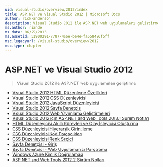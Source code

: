 ```yaml
---
uid: visual-studio/overview/2012/index
title: ASP.NET ve Visual Studio 2012 | Microsoft Docs
author: rick-anderson
description: Visual Studio 2012 ile ASP.NET web uygulamaları geliştirme
ms.author: riande
ms.date: 06/25/2013
ms.assetid: 51900291-7787-4a6e-be4e-fa558486f5ff
msc.legacyurl: /visual-studio/overview/2012
msc.type: chapter
---
```

<a name="aspnet-and-visual-studio-2012"></a>ASP.NET ve Visual Studio 2012
====================
> Visual Studio 2012 ile ASP.NET web uygulamaları geliştirme


- [Visual Studio 2012 HTML Düzenleme Özellikleri](visual-studio-2012-html-editing-features.md)
- [Visual Studio 2012 CSS Düzenleyicisi](visual-studio-2012-css-editor.md)
- [Visual Studio 2012 JavaScript Düzenleyicisi](visual-studio-2012-javascript-editor.md)
- [Visual Studio 2012 Sayfa Denetçisi](visual-studio-2012-page-inspector.md)
- [Visual Studio 2012 Web Yayımlama Geliştirmeleri](visual-studio-2012-web-publishing-improvements.md)
- [Visual Studio 2012 için ASP.NET and Web Tools 2013.1 Sürüm Notları](aspnet-and-web-tools-20131-for-visual-studio-2012.md)
- [HTML Düzenleyicisi Akıllı Görevleri ve Olay İşleyicisi Oluşturma](visual-studio-vnext-videos-html-editor-smart-tasks-and-event-handler-generation.md)
- [CSS Düzenleyicisi Hiyerarşik Girintileme](visual-studio-vnext-videos-css-editor-hierarchical-indentation.md)
- [CSS Düzenleyicisi Kod Parçacıkları](visual-studio-vnext-videos-css-editor-snippets.md)
- [CSS Düzenleyicisi Renk Seçici](visual-studio-vnext-videos-css-editor-color-picker.md)
- [Sayfa Denetçisi - Giriş](visual-studio-vnext-videos-page-inspector-introduction.md)
- [Sayfa Denetçisi - Web Uygulamanızı Parçalama](visual-studio-vnext-videos-page-inspector-decomposing-your-web-application.md)
- [Windows Azure Kimlik Doğrulaması](windows-azure-authentication.md)
- [ASP.NET and Web Tools 2012.2 Sürüm Notları](aspnet-and-web-tools-20122-release-notes-rtw.md)
